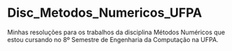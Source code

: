# Disc_Metodos_Numericos_UFPA
 Minhas resoluções para os trabalhos da disciplina Métodos Numéricos que estou cursando no 8º Semestre de Engenharia da Computação na UFPA.
